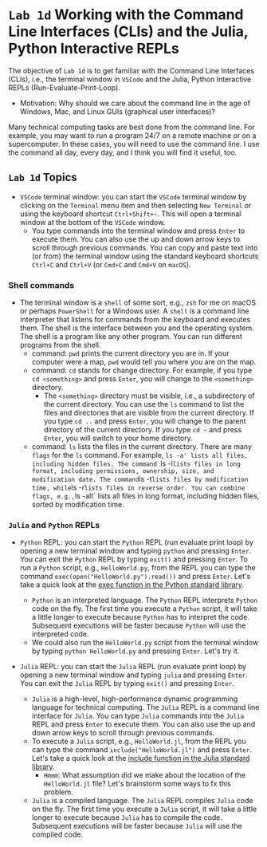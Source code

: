 # `Lab 1d` Working with the Command Line Interfaces (CLIs) and the Julia, Python Interactive REPLs
The objective of `Lab 1d` is to get familiar with the Command Line Interfaces (CLIs), i.e., the terminal window in `VSCode` and the Julia, Python Interactive REPLs (Run-Evaluate-Print-Loop).
* Motivation: Why should we care about the command line in the age of Windows, Mac, and Linux GUIs (graphical user interfaces)? 

Many technical computing tasks are best done from the command line. For example, you may want to run a program 24/7 on a remote machine or on a supercomputer. In these cases, you will need to use the command line. I use the command all day, every day, and I think you will find it useful, too.

## `Lab 1d` Topics
* `VSCode` terminal window: you can start the `VSCode` terminal window by clicking on the `Terminal` menu item and then selecting `New Terminal` or using the keyboard shortcut `Ctrl+Shift+~`. This will open a terminal window at the bottom of the `VSCode` window. 
    * You type commands into the terminal window and press `Enter` to execute them. You can also use the up and down arrow keys to scroll through previous commands. You can copy and paste text into (or from) the terminal window using the standard keyboard shortcuts `Ctrl+C` and `Ctrl+V` (or `Cmd+C` and `Cmd+V` on `macOS`). 

### Shell commands
* The terminal window is a `shell` of some sort, e.g., `zsh` for me on macOS or perhaps `PowerShell` for a Windows user. A `shell` is a command line interpreter that listens for commands from the keyboard and executes them. The shell is the interface between you and the operating system. The shell is a program like any other program. You can run different programs from the shell.
    * command: `pwd` prints the current directory you are in. If your computer were a map, `pwd` would tell you where you are on the map.
    * command: `cd` stands for change directory. For example, if you type `cd <something>` and press `Enter`, you will change to the `<something>` directory. 
        * The `<something>` directory must be visible, i.e., a subdirectory of the current directory. You can use the `ls` command to list the files and directories that are visible from the current directory.
    If you type `cd ..` and press `Enter`, you will change to the parent directory of the current directory. If you type `cd ~` and press `Enter`, you will switch to your home directory. 
    * command: `ls` lists the files in the current directory. There are many `flags` for the `ls` command. For example, `ls -a' lists all files, including hidden files. The command `ls -l` lists files in long format, including permissions, ownership, size, and modification date. The command `ls -t` lists files by modification time, while `ls -r` lists files in reverse order. You can combine flags, e.g., `ls -alt` lists all files in long format, including hidden files, sorted by modification time.

### `Julia` and `Python` REPLs   
* `Python` REPL: you can start the `Python` REPL (run evaluate print loop) by opening a new terminal window and typing `python` and pressing `Enter`. You can exit the `Python` REPL by typing `exit()` and pressing `Enter`. To run a `Python` script, e.g., `HelloWorld.py`, from the REPL you can type the command `exec(open("HelloWorld.py").read())` and press `Enter`. Let's take a quick look at the [exec function in the Python standard library](https://docs.python.org/3/library/functions.html#exec).
    * `Python` is an interpreted language. The `Python` REPL interprets `Python` code on the fly. The first time you execute a `Python` script, it will take a little longer to execute because `Python` has to interpret the code. Subsequent executions will be faster because `Python` will use the interpreted code.
    * We could also run the `HelloWorld.py` script from the terminal window by typing `python HelloWorld.py` and pressing `Enter`. Let's try it.

* `Julia` REPL: you can start the `Julia` REPL (run evaluate print loop) by opening a new terminal window and typing `julia` and pressing `Enter`. You can exit the `Julia` REPL by typing `exit()` and pressing `Enter`. 
    * `Julia` is a high-level, high-performance dynamic programming language for technical computing. The `Julia` REPL is a command line interface for `Julia`. You can type `Julia` commands into the `Julia` REPL and press `Enter` to execute them. You can also use the up and down arrow keys to scroll through previous commands. 
    * To execute a `Julia` script, e.g., `HelloWorld.jl`, from the REPL you can type the command `include("HelloWorld.jl")` and press `Enter`. Let's take a quick look at the [include function in the Julia standard library](https://docs.julialang.org/en/v1/base/base/#Base.include).
        * `Hmmm`: What assumption did we make about the location of the `HelloWorld.jl` file? Let's brainstorm some ways to fx this problem.
    * `Julia` is a compiled language. The `Julia` REPL compiles `Julia` code on the fly. The first time you execute a `Julia` script, it will take a little longer to execute because `Julia` has to compile the code. Subsequent executions will be faster because `Julia` will use the compiled code.